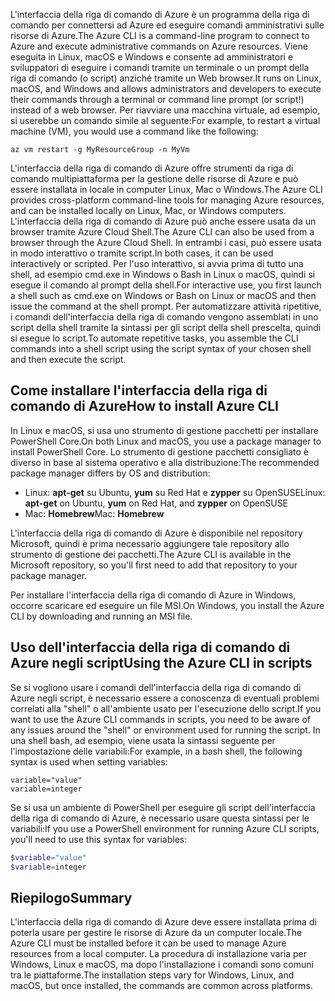 <span data-ttu-id="c0906-101">L'interfaccia della riga di comando di Azure è un programma della riga di comando per connettersi ad Azure ed eseguire comandi amministrativi sulle risorse di Azure.</span><span class="sxs-lookup"><span data-stu-id="c0906-101">The Azure CLI is a command-line program to connect to Azure and execute administrative commands on Azure resources.</span></span> <span data-ttu-id="c0906-102">Viene eseguita in Linux, macOS e Windows e consente ad amministratori e sviluppatori di eseguire i comandi tramite un terminale o un prompt della riga di comando (o script) anziché tramite un Web browser.</span><span class="sxs-lookup"><span data-stu-id="c0906-102">It runs on Linux, macOS, and Windows and allows administrators and developers to execute their commands through a terminal or command line prompt (or script!) instead of a web browser.</span></span> <span data-ttu-id="c0906-103">Per riavviare una macchina virtuale, ad esempio, si userebbe un comando simile al seguente:</span><span class="sxs-lookup"><span data-stu-id="c0906-103">For example, to restart a virtual machine (VM), you would use a command like the following:</span></span>

 ```azurecli
 az vm restart -g MyResourceGroup -n MyVm
 ```

<span data-ttu-id="c0906-104">L'interfaccia della riga di comando di Azure offre strumenti da riga di comando multipiattaforma per la gestione delle risorse di Azure e può essere installata in locale in computer Linux, Mac o Windows.</span><span class="sxs-lookup"><span data-stu-id="c0906-104">The Azure CLI provides cross-platform command-line tools for managing Azure resources, and can be installed locally on Linux, Mac, or Windows computers.</span></span> <span data-ttu-id="c0906-105">L'interfaccia della riga di comando di Azure può anche essere usata da un browser tramite Azure Cloud Shell.</span><span class="sxs-lookup"><span data-stu-id="c0906-105">The Azure CLI can also be used from a browser through the Azure Cloud Shell.</span></span> <span data-ttu-id="c0906-106">In entrambi i casi, può essere usata in modo interattivo o tramite script.</span><span class="sxs-lookup"><span data-stu-id="c0906-106">In both cases, it can be used interactively or scripted.</span></span> <span data-ttu-id="c0906-107">Per l'uso interattivo, si avvia prima di tutto una shell, ad esempio cmd.exe in Windows o Bash in Linux o macOS, quindi si esegue il comando al prompt della shell.</span><span class="sxs-lookup"><span data-stu-id="c0906-107">For interactive use, you first launch a shell such as cmd.exe on Windows or Bash on Linux or macOS and then issue the command at the shell prompt.</span></span> <span data-ttu-id="c0906-108">Per automatizzare attività ripetitive, i comandi dell'interfaccia della riga di comando vengono assemblati in uno script della shell tramite la sintassi per gli script della shell prescelta, quindi si esegue lo script.</span><span class="sxs-lookup"><span data-stu-id="c0906-108">To automate repetitive tasks, you assemble the CLI commands into a shell script using the script syntax of your chosen shell and then execute the script.</span></span>

## <a name="how-to-install-azure-cli"></a><span data-ttu-id="c0906-109">Come installare l'interfaccia della riga di comando di Azure</span><span class="sxs-lookup"><span data-stu-id="c0906-109">How to install Azure CLI</span></span>

<span data-ttu-id="c0906-110">In Linux e macOS, si usa uno strumento di gestione pacchetti per installare PowerShell Core.</span><span class="sxs-lookup"><span data-stu-id="c0906-110">On both Linux and macOS, you use a package manager to install PowerShell Core.</span></span> <span data-ttu-id="c0906-111">Lo strumento di gestione pacchetti consigliato è diverso in base al sistema operativo e alla distribuzione:</span><span class="sxs-lookup"><span data-stu-id="c0906-111">The recommended package manager differs by OS and distribution:</span></span>
- <span data-ttu-id="c0906-112">Linux: **apt-get** su Ubuntu, **yum** su Red Hat e **zypper** su OpenSUSE</span><span class="sxs-lookup"><span data-stu-id="c0906-112">Linux: **apt-get** on Ubuntu, **yum** on Red Hat, and **zypper** on OpenSUSE</span></span>
- <span data-ttu-id="c0906-113">Mac: **Homebrew**</span><span class="sxs-lookup"><span data-stu-id="c0906-113">Mac: **Homebrew**</span></span>

<span data-ttu-id="c0906-114">L'interfaccia della riga di comando di Azure è disponibile nel repository Microsoft, quindi è prima necessario aggiungere tale repository allo strumento di gestione dei pacchetti.</span><span class="sxs-lookup"><span data-stu-id="c0906-114">The Azure CLI is available in the Microsoft repository, so you'll first need to add that repository to your package manager.</span></span>

<span data-ttu-id="c0906-115">Per installare l'interfaccia della riga di comando di Azure in Windows, occorre scaricare ed eseguire un file MSI.</span><span class="sxs-lookup"><span data-stu-id="c0906-115">On Windows, you install the Azure CLI by downloading and running an MSI file.</span></span>

## <a name="using-the-azure-cli-in-scripts"></a><span data-ttu-id="c0906-116">Uso dell'interfaccia della riga di comando di Azure negli script</span><span class="sxs-lookup"><span data-stu-id="c0906-116">Using the Azure CLI in scripts</span></span>

<span data-ttu-id="c0906-117">Se si vogliono usare i comandi dell'interfaccia della riga di comando di Azure negli script, è necessario essere a conoscenza di eventuali problemi correlati alla "shell" o all'ambiente usato per l'esecuzione dello script.</span><span class="sxs-lookup"><span data-stu-id="c0906-117">If you want to use the Azure CLI commands in scripts, you need to be aware of any issues around the "shell" or environment used for running the script.</span></span> <span data-ttu-id="c0906-118">In una shell bash, ad esempio, viene usata la sintassi seguente per l'impostazione delle variabili:</span><span class="sxs-lookup"><span data-stu-id="c0906-118">For example, in a bash shell, the following syntax is used when setting variables:</span></span>

 ```azurecli
 variable="value"
 variable=integer
 ```

<span data-ttu-id="c0906-119">Se si usa un ambiente di PowerShell per eseguire gli script dell'interfaccia della riga di comando di Azure, è necessario usare questa sintassi per le variabili:</span><span class="sxs-lookup"><span data-stu-id="c0906-119">If you use a PowerShell environment for running Azure CLI scripts, you'll need to use this syntax for variables:</span></span>

 ```powershell
 $variable="value"
 $variable=integer
 ```

## <a name="summary"></a><span data-ttu-id="c0906-120">Riepilogo</span><span class="sxs-lookup"><span data-stu-id="c0906-120">Summary</span></span>

<span data-ttu-id="c0906-121">L'interfaccia della riga di comando di Azure deve essere installata prima di poterla usare per gestire le risorse di Azure da un computer locale.</span><span class="sxs-lookup"><span data-stu-id="c0906-121">The Azure CLI must be installed before it can be used to manage Azure resources from a local computer.</span></span> <span data-ttu-id="c0906-122">La procedura di installazione varia per Windows, Linux e macOS, ma dopo l'installazione i comandi sono comuni tra le piattaforme.</span><span class="sxs-lookup"><span data-stu-id="c0906-122">The installation steps vary for Windows, Linux, and macOS, but once installed, the commands are common across platforms.</span></span> 
